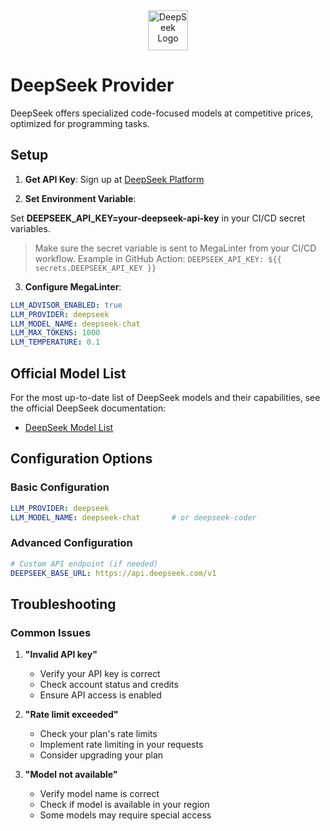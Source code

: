 <div align="center">
  <img src="https://avatars.githubusercontent.com/u/148330874?s=200&v=4" alt="DeepSeek Logo" height="64" />
</div>

# DeepSeek Provider

DeepSeek offers specialized code-focused models at competitive prices, optimized for programming tasks.

## Setup

1. **Get API Key**: Sign up at [DeepSeek Platform](https://platform.deepseek.com/)

2. **Set Environment Variable**:

Set **DEEPSEEK_API_KEY=your-deepseek-api-key** in your CI/CD secret variables.

> Make sure the secret variable is sent to MegaLinter from your CI/CD workflow. Example in GitHub Action: `DEEPSEEK_API_KEY: ${{ secrets.DEEPSEEK_API_KEY }}`

3. **Configure MegaLinter**:

```yaml
LLM_ADVISOR_ENABLED: true
LLM_PROVIDER: deepseek
LLM_MODEL_NAME: deepseek-chat
LLM_MAX_TOKENS: 1000
LLM_TEMPERATURE: 0.1
```

## Official Model List

For the most up-to-date list of DeepSeek models and their capabilities, see the official DeepSeek documentation:

- [DeepSeek Model List](https://platform.deepseek.com/docs/model)

## Configuration Options

### Basic Configuration

```yaml
LLM_PROVIDER: deepseek
LLM_MODEL_NAME: deepseek-chat       # or deepseek-coder
```

### Advanced Configuration

```yaml
# Custom API endpoint (if needed)
DEEPSEEK_BASE_URL: https://api.deepseek.com/v1
```

## Troubleshooting

### Common Issues

1. **"Invalid API key"**

   - Verify your API key is correct
   - Check account status and credits
   - Ensure API access is enabled

2. **"Rate limit exceeded"**

   - Check your plan's rate limits
   - Implement rate limiting in your requests
   - Consider upgrading your plan

3. **"Model not available"**

   - Verify model name is correct
   - Check if model is available in your region
   - Some models may require special access

